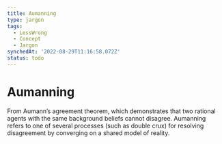 ```yaml
---
title: Aumanning
type: jargon
tags:
  - LessWrong
  - Concept
  - Jargon
synchedAt: '2022-08-29T11:16:58.072Z'
status: todo
---
```


# Aumanning

From Aumann’s agreement theorem, which demonstrates that two rational agents with the same background beliefs cannot disagree. Aumanning refers to one of several processes (such as double crux) for resolving disagreement by converging on a shared model of reality.
 
